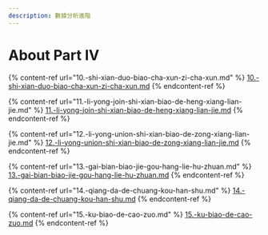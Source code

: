 ```yaml
---
description: 數據分析進階
---
```


# About Part IV



{% content-ref url="10.-shi-xian-duo-biao-cha-xun-zi-cha-xun.md" %}
[10.-shi-xian-duo-biao-cha-xun-zi-cha-xun.md](10.-shi-xian-duo-biao-cha-xun-zi-cha-xun.md)
{% endcontent-ref %}

{% content-ref url="11.-li-yong-join-shi-xian-biao-de-heng-xiang-lian-jie.md" %}
[11.-li-yong-join-shi-xian-biao-de-heng-xiang-lian-jie.md](11.-li-yong-join-shi-xian-biao-de-heng-xiang-lian-jie.md)
{% endcontent-ref %}

{% content-ref url="12.-li-yong-union-shi-xian-biao-de-zong-xiang-lian-jie.md" %}
[12.-li-yong-union-shi-xian-biao-de-zong-xiang-lian-jie.md](12.-li-yong-union-shi-xian-biao-de-zong-xiang-lian-jie.md)
{% endcontent-ref %}

{% content-ref url="13.-gai-bian-biao-jie-gou-hang-lie-hu-zhuan.md" %}
[13.-gai-bian-biao-jie-gou-hang-lie-hu-zhuan.md](13.-gai-bian-biao-jie-gou-hang-lie-hu-zhuan.md)
{% endcontent-ref %}

{% content-ref url="14.-qiang-da-de-chuang-kou-han-shu.md" %}
[14.-qiang-da-de-chuang-kou-han-shu.md](14.-qiang-da-de-chuang-kou-han-shu.md)
{% endcontent-ref %}

{% content-ref url="15.-ku-biao-de-cao-zuo.md" %}
[15.-ku-biao-de-cao-zuo.md](15.-ku-biao-de-cao-zuo.md)
{% endcontent-ref %}

